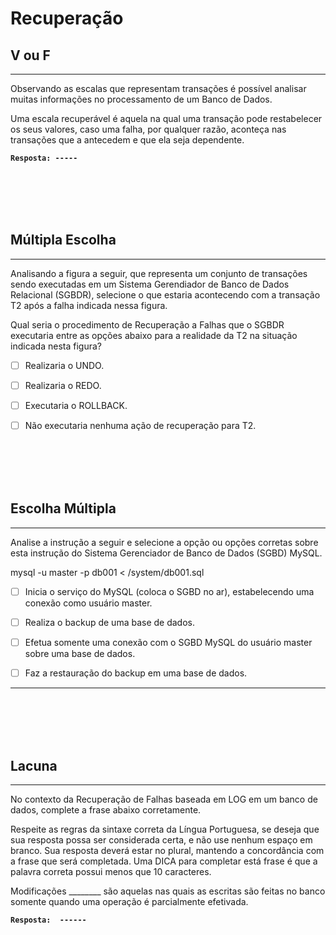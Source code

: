 # Recuperação
## V ou F
---
Observando as escalas que representam transações é possível analisar muitas informações no processamento de um Banco de Dados.
 
Uma escala recuperável é aquela na qual uma transação pode restabelecer os seus valores, caso uma falha, por qualquer razão, aconteça nas transações que a antecedem e que ela seja dependente.

**```Resposta: -----```**



<br/>
<br/>
<br/>
<br/>



## Múltipla Escolha
---
Analisando a figura a seguir, que representa um conjunto de transações sendo executadas em um Sistema Gerendiador de Banco de Dados Relacional (SGBDR), selecione o que estaria acontecendo com a transação T2 após a falha indicada nessa figura.
 
Qual seria o procedimento de Recuperação a Falhas que o SGBDR executaria entre as opções abaixo para a realidade da T2 na situação indicada nesta figura?

- [ ] Realizaria o UNDO.
- [ ] Realizaria o REDO.
- [ ] Executaria o ROLLBACK.
- [ ] Não executaria nenhuma ação de recuperação para T2.



<br/>
<br/>
<br/>
<br/>



## Escolha Múltipla
---
Analise a instrução a seguir e selecione a opção ou opções corretas sobre esta instrução do Sistema Gerenciador de Banco de Dados (SGBD) MySQL.
 
mysql -u master -p db001 < /system/db001.sql
 
- [ ] Inicia o serviço do MySQL (coloca o SGBD no ar), estabelecendo uma conexão como usuário master.
- [ ] Realiza o backup de uma base de dados.
- [ ] Efetua somente uma conexão com o SGBD MySQL do usuário master sobre uma base de dados.
- [ ] Faz a restauração do backup em uma base de dados.


---



<br/>
<br/>
<br/>
<br/>



## Lacuna
---
No contexto da Recuperação de Falhas baseada em LOG em um banco de dados, complete a frase abaixo corretamente.

Respeite as regras da sintaxe correta da Língua Portuguesa, se deseja que sua resposta possa ser considerada certa, e não use nenhum espaço em branco. Sua resposta deverá estar no plural, mantendo a concordância com a frase que será completada.
Uma DICA para completar está frase é que a palavra correta possui menos que 10 caracteres.

Modificações ________ são aquelas nas quais as escritas são feitas no banco somente quando uma operação é parcialmente efetivada.

**```Resposta:  ------```**
